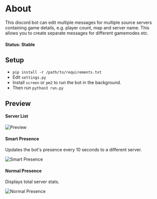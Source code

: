 # About
This discord bot can edit multiple messages for multiple source servers containing game details, e.g. player count, map and server name. This allows you to create separate messages for different gamemodes etc.

#### Status: Stable

## Setup
- ``pip install -r /path/to/requirements.txt``
- Edit ``settings.py``
- Install ``screen`` or ``pm2`` to run the bot in the background.
- Then run ``python3 run.py``

## Preview
#### Server List
![Preview](http://i.imgur.com/Ph9iZgR.png)

#### Smart Presence
Updates the bot's presence every 10 seconds to a different server.

![Smart Presence](https://i.imgur.com/Hb5LNaq.png)

#### Normal Presence
Displays total server stats.

![Normal Presence](https://i.imgur.com/WYsuujT.png)